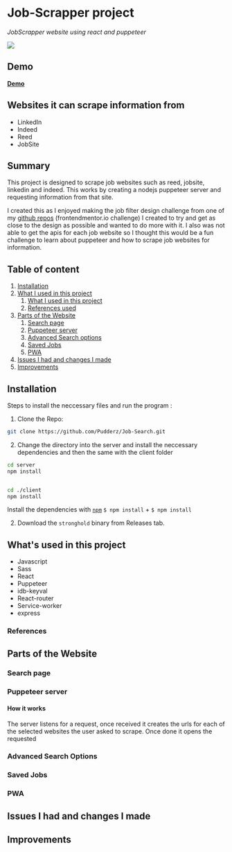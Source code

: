 # Job-Scrapper project

_JobScrapper website using react and puppeteer_ 

![](jobScrapper.gif)

## Demo

**[Demo]()** 


## Websites it can scrape information from
* LinkedIn
* Indeed
* Reed
* JobSite


## Summary
This project is designed to scrape job websites such as reed, jobsite, linkedin and indeed. This works by creating a nodejs puppeteer server and requesting information from that site.

I created this as I enjoyed making the job filter design challenge from one of my [github repos]() (frontendmentor.io challenge) I created to try and get as close to the design as possible and wanted to do more with it. I also was not able to get the apis for each job website so I thought this would be a fun challenge to learn about puppeteer and how to scrape job websites for information. 

## Table of content
1. [Installation](#installation)
1. [What I used in this project](#What-I-used-in-this-project)
    1. [What I used in this project](#What's-used-in-this-project)
    2. [References used](#References-used)
2. [Parts of the Website](#Parts-of-the-website)
    1. [Search page](#search-page)
    2. [Puppeteer server](#puppeteer-server)
    3. [Advanced Search options](#advanced-search)  
    4. [Saved Jobs](#gallery)
    6. [PWA](#PWA)
3. [Issues I had and changes I made](#Issues-I-had-and-changes-I-made)
4. [Improvements](#Improvements)

## Installation
Steps to install the neccessary files and run the program :

1. Clone the Repo:
```bash
git clone https://github.com/Pudderz/Job-Search.git
```
2. Change the directory into the server and install the neccessary dependencies and then the same with the client folder 

```bash
cd server
npm install


cd ./client
npm install
```


 Install the dependencies with [`npm`](https://www.npmjs.com/)
     `$ npm install`
    + `$ npm install`

2. Download the `stronghold` binary from Releases tab.

## What's used in this project
* Javascript
* Sass
* React
* Puppeteer
* idb-keyval
* React-router
* Service-worker
* express
### References

## Parts of the Website

### Search page

### Puppeteer server
#### How it works
The server listens for a request, once received it creates the urls for each of the selected websites the user asked to scrape. Once done it opens the requested 
### Advanced Search Options

### Saved Jobs


### PWA

## Issues I had and changes I made

## Improvements
